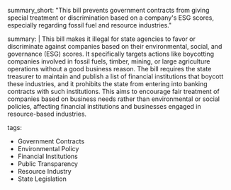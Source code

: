 summary_short: "This bill prevents government contracts from giving special treatment or discrimination based on a company's ESG scores, especially regarding fossil fuel and resource industries."

summary: |
  This bill makes it illegal for state agencies to favor or discriminate against companies based on their environmental, social, and governance (ESG) scores. It specifically targets actions like boycotting companies involved in fossil fuels, timber, mining, or large agriculture operations without a good business reason. The bill requires the state treasurer to maintain and publish a list of financial institutions that boycott these industries, and it prohibits the state from entering into banking contracts with such institutions. This aims to encourage fair treatment of companies based on business needs rather than environmental or social policies, affecting financial institutions and businesses engaged in resource-based industries.

tags:
  - Government Contracts
  - Environmental Policy
  - Financial Institutions
  - Public Transparency
  - Resource Industry
  - State Legislation

